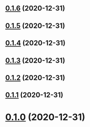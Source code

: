 ## [0.1.6](https://github.com/tyankatsu0105/css-houdini/compare/v0.1.5...v0.1.6) (2020-12-31)



## [0.1.5](https://github.com/tyankatsu0105/css-houdini/compare/v0.1.2...v0.1.5) (2020-12-31)



## [0.1.4](https://github.com/tyankatsu0105/css-houdini/compare/v0.1.2...v0.1.4) (2020-12-31)



## [0.1.3](https://github.com/tyankatsu0105/css-houdini/compare/v0.1.2...v0.1.3) (2020-12-31)



## [0.1.2](https://github.com/tyankatsu0105/css-houdini/compare/v0.1.1...v0.1.2) (2020-12-31)



## [0.1.1](https://github.com/tyankatsu0105/css-houdini/compare/v0.0.8...v0.1.1) (2020-12-31)



# [0.1.0](https://github.com/tyankatsu0105/css-houdini/compare/v0.0.8...v0.1.0) (2020-12-31)



